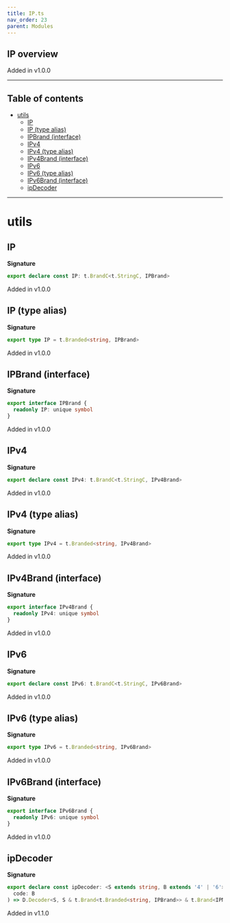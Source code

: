 ```yaml
---
title: IP.ts
nav_order: 23
parent: Modules
---
```


## IP overview

Added in v1.0.0

---

<h2 class="text-delta">Table of contents</h2>

- [utils](#utils)
  - [IP](#ip)
  - [IP (type alias)](#ip-type-alias)
  - [IPBrand (interface)](#ipbrand-interface)
  - [IPv4](#ipv4)
  - [IPv4 (type alias)](#ipv4-type-alias)
  - [IPv4Brand (interface)](#ipv4brand-interface)
  - [IPv6](#ipv6)
  - [IPv6 (type alias)](#ipv6-type-alias)
  - [IPv6Brand (interface)](#ipv6brand-interface)
  - [ipDecoder](#ipdecoder)

---

# utils

## IP

**Signature**

```ts
export declare const IP: t.BrandC<t.StringC, IPBrand>
```

Added in v1.0.0

## IP (type alias)

**Signature**

```ts
export type IP = t.Branded<string, IPBrand>
```

Added in v1.0.0

## IPBrand (interface)

**Signature**

```ts
export interface IPBrand {
  readonly IP: unique symbol
}
```

Added in v1.0.0

## IPv4

**Signature**

```ts
export declare const IPv4: t.BrandC<t.StringC, IPv4Brand>
```

Added in v1.0.0

## IPv4 (type alias)

**Signature**

```ts
export type IPv4 = t.Branded<string, IPv4Brand>
```

Added in v1.0.0

## IPv4Brand (interface)

**Signature**

```ts
export interface IPv4Brand {
  readonly IPv4: unique symbol
}
```

Added in v1.0.0

## IPv6

**Signature**

```ts
export declare const IPv6: t.BrandC<t.StringC, IPv6Brand>
```

Added in v1.0.0

## IPv6 (type alias)

**Signature**

```ts
export type IPv6 = t.Branded<string, IPv6Brand>
```

Added in v1.0.0

## IPv6Brand (interface)

**Signature**

```ts
export interface IPv6Brand {
  readonly IPv6: unique symbol
}
```

Added in v1.0.0

## ipDecoder

**Signature**

```ts
export declare const ipDecoder: <S extends string, B extends '4' | '6'>(
  code: B
) => D.Decoder<S, S & t.Brand<t.Branded<string, IPBrand>> & t.Brand<IPMap[B]>>
```

Added in v1.1.0
